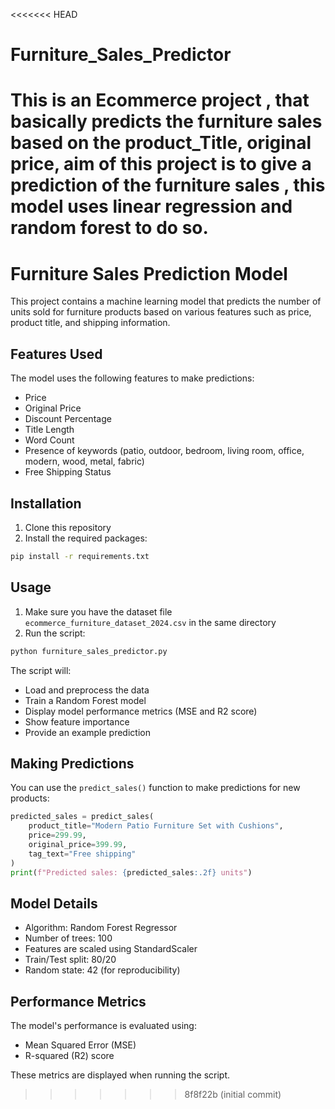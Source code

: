 <<<<<<< HEAD
# Furniture_Sales_Predictor
This is an Ecommerce project , that basically predicts the furniture sales based on the product_Title, original price, aim of this project is to give a prediction of the furniture sales , this model uses linear regression and random forest to do so.
=======
# Furniture Sales Prediction Model

This project contains a machine learning model that predicts the number of units sold for furniture products based on various features such as price, product title, and shipping information.

## Features Used

The model uses the following features to make predictions:
- Price
- Original Price
- Discount Percentage
- Title Length
- Word Count
- Presence of keywords (patio, outdoor, bedroom, living room, office, modern, wood, metal, fabric)
- Free Shipping Status

## Installation

1. Clone this repository
2. Install the required packages:
```bash
pip install -r requirements.txt
```

## Usage

1. Make sure you have the dataset file `ecommerce_furniture_dataset_2024.csv` in the same directory
2. Run the script:
```bash
python furniture_sales_predictor.py
```

The script will:
- Load and preprocess the data
- Train a Random Forest model
- Display model performance metrics (MSE and R2 score)
- Show feature importance
- Provide an example prediction

## Making Predictions

You can use the `predict_sales()` function to make predictions for new products:

```python
predicted_sales = predict_sales(
    product_title="Modern Patio Furniture Set with Cushions",
    price=299.99,
    original_price=399.99,
    tag_text="Free shipping"
)
print(f"Predicted sales: {predicted_sales:.2f} units")
```

## Model Details

- Algorithm: Random Forest Regressor
- Number of trees: 100
- Features are scaled using StandardScaler
- Train/Test split: 80/20
- Random state: 42 (for reproducibility)

## Performance Metrics

The model's performance is evaluated using:
- Mean Squared Error (MSE)
- R-squared (R2) score

These metrics are displayed when running the script. 
>>>>>>> 8f8f22b (initial commit)
